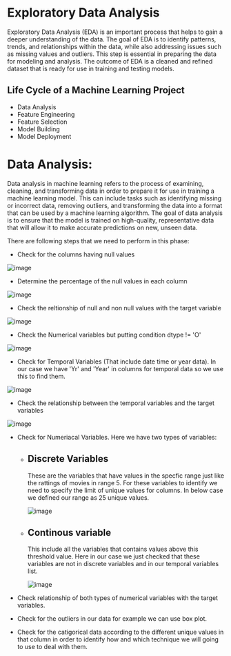# Exploratory Data Analysis
Exploratory Data Analysis (EDA) is an important process that helps to gain a deeper understanding of the data. The goal of EDA is to identify patterns, trends, and relationships within the data, while also addressing issues such as missing values and outliers. This step is essential in preparing the data for modeling and analysis. The outcome of EDA is a cleaned and refined dataset that is ready for use in training and testing models.

## Life Cycle of a Machine Learning Project
- Data Analysis
- Feature Engineering
- Feature Selection
- Model Building
- Model Deployment

# Data Analysis:
Data analysis in machine learning refers to the process of examining, cleaning, and transforming data in order to prepare it for use in training a machine learning model. This can include tasks such as identifying missing or incorrect data, removing outliers, and transforming the data into a format that can be used by a machine learning algorithm. The goal of data analysis is to ensure that the model is trained on high-quality, representative data that will allow it to make accurate predictions on new, unseen data.


There are following steps that we need to perform in this phase:
- Check for the columns having null values 

![image](https://user-images.githubusercontent.com/92606737/215234656-d83f3230-0da5-49d5-a931-36c8279fb853.png)

- Determine the percentage of the null values in each column 

![image](https://user-images.githubusercontent.com/92606737/215234703-5a1f1cf0-aceb-49cf-8946-84623c2a9b10.png)


- Check the reltionship of null and non null values with the target variable

![image](https://user-images.githubusercontent.com/92606737/215234745-a3bd5a1a-1bea-4aab-a25a-d976b74eeddd.png)


- Check the Numerical variables but putting condition dtype != 'O'

![image](https://user-images.githubusercontent.com/92606737/215234918-32a0833f-73de-41ae-ba8c-61a5679e5852.png)

- Check for Temporal Variables (That include date time or year data). In our case we have 'Yr' and 'Year' in columns for temporal data 
  so we use this to find them.
  
![image](https://user-images.githubusercontent.com/92606737/215235013-5366d867-deed-4be6-a11c-9412dc899548.png)

- Check the relationship between the temporal variables and the target variables

![image](https://user-images.githubusercontent.com/92606737/215303171-6799f506-f25c-43a1-b78a-671c4df5c439.png)

- Check for Numeriacal Variables.
  Here we have two types of variables:
       
  - ## Discrete Variables
       These are the variables that have values in the specfic range just like the rattings of movies in range 5.
       For these variables to identify we need to specify the limit of unique values for columns. In below case we defined our range as 
       25 unique values.
       
       ![image](https://user-images.githubusercontent.com/92606737/215303568-250b7d69-443d-49ab-9f85-fb3d9e1f8c60.png)
       
   - ## Continous variable  
       This include all the variables that contains values above this threshold value.
       Here in our case we just checked that these variables are not in discrete variables and in our temporal variables list.
       
       ![image](https://user-images.githubusercontent.com/92606737/215303757-bd31e0c7-490f-47eb-a68f-8b56d4f94c49.png)
       
       
- Check relationship of both types of numerical variables with the target variables.   
- Check for the outliers in our data for example we can use box plot.
- Check for the catigorical data according to the different unique values in that column in order to identify how and which technique we will going to
  use to deal with them. 





